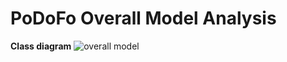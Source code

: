PoDoFo Overall Model Analysis
=============================

**Class diagram**
![overall model](://raw.github.com/Universefei/podofomemo/master/doc/feifigure/EntriesAccess.png)


